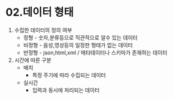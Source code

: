# 02.데이터 형태

1. 수집한 데이터의 정의 여부
    - 정형 - 숫자,분류등으로 직관적으로 알수 있는 데이터
    - 비정형 - 음성,영상등의 일정한 형태가 없는 데이터
    - 반정형 - json,html,xml / 메타데이터나 스키마가 존재하는 데이터
2. 시간에 따른 구분
    - 배치
        - 특정 주기에 따라 수집되는 데이터
    - 실시간
        - 입력과 동시에 처리되는 데이터